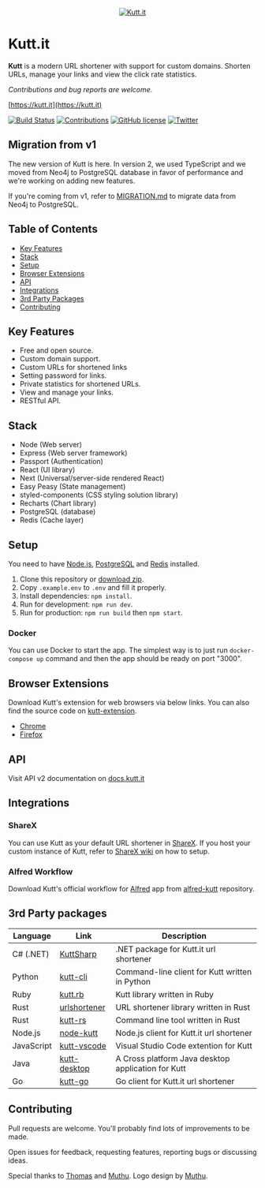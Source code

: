 <p align="center"><a href="https://kutt.it" title="kutt.it"><img src="https://raw.githubusercontent.com/thedevs-network/kutt/9d1c873897c3f5b9a1bd0c74dc5d23f2ed01f2ec/static/images/logo-github.png" alt="Kutt.it"></a></p>

# Kutt.it

**Kutt** is a modern URL shortener with support for custom domains. Shorten URLs, manage your links and view the click rate statistics.

_Contributions and bug reports are welcome._

[https://kutt.it](https://kutt.it)

[![Build Status](https://travis-ci.org/thedevs-network/kutt.svg?branch=v2-beta)](https://travis-ci.org/thedevs-network/kutt)
[![Contributions](https://img.shields.io/badge/contributions-welcome-brightgreen.svg)](https://github.com/thedevs-network/kutt/#contributing)
[![GitHub license](https://img.shields.io/github/license/thedevs-network/kutt.svg)](https://github.com/thedevs-network/kutt/blob/develop/LICENSE)
[![Twitter](https://img.shields.io/twitter/url/https/github.com/thedevs-network/kutt/.svg?style=social)](https://twitter.com/intent/tweet?text=Wow:&url=https%3A%2F%2Fgithub.com%2Fthedevs-network%2Fkutt%2F)

## Migration from v1

The new version of Kutt is here. In version 2, we used TypeScript and we moved from Neo4j to PostgreSQL database in favor of performance and we're working on adding new features.

If you're coming from v1, refer to [MIGRATION.md](MIGRATION.md) to migrate data from Neo4j to PostgreSQL.

## Table of Contents

- [Key Features](#key-features)
- [Stack](#stack)
- [Setup](#setup)
- [Browser Extensions](#browser-extensions)
- [API](#api)
- [Integrations](#integrations)
- [3rd Party Packages](#3rd-party-packages)
- [Contributing](#contributing)

## Key Features

- Free and open source.
- Custom domain support.
- Custom URLs for shortened links
- Setting password for links.
- Private statistics for shortened URLs.
- View and manage your links.
- RESTful API.

## Stack

- Node (Web server)
- Express (Web server framework)
- Passport (Authentication)
- React (UI library)
- Next (Universal/server-side rendered React)
- Easy Peasy (State management)
- styled-components (CSS styling solution library)
- Recharts (Chart library)
- PostgreSQL (database)
- Redis (Cache layer)

## Setup

You need to have [Node.js](https://nodejs.org/), [PostgreSQL](https://www.postgresql.org/) and [Redis](https://redis.io/) installed.

1. Clone this repository or [download zip](https://github.com/thedevs-network/kutt/archive/v2-beta.zip).
2. Copy `.example.env` to `.env` and fill it properly.
3. Install dependencies: `npm install`.
4. Run for development: `npm run dev`.
5. Run for production: `npm run build` then `npm start`.

### Docker

You can use Docker to start the app. The simplest way is to just run `docker-compose up` command and then the app should be ready on port "3000".

## Browser Extensions

Download Kutt's extension for web browsers via below links. You can also find the source code on [kutt-extension](https://github.com/abhijithvijayan/kutt-extension).

- [Chrome](https://chrome.google.com/webstore/detail/kutt/pklakpjfiegjacoppcodencchehlfnpd)
- [Firefox](https://addons.mozilla.org/en-US/firefox/addon/kutt/)

## API

Visit API v2 documentation on [docs.kutt.it](https://docs.kutt.it)

## Integrations

### ShareX

You can use Kutt as your default URL shortener in [ShareX](https://getsharex.com/). If you host your custom instance of Kutt, refer to [ShareX wiki](https://github.com/thedevs-network/kutt/wiki/ShareX) on how to setup.

### Alfred Workflow

Download Kutt's official workflow for [Alfred](https://www.alfredapp.com/) app from [alfred-kutt](https://github.com/thedevs-network/alfred-kutt) repository.

## 3rd Party packages
| Language   | Link                                                       | Description                                        |
| ---------- | ---------------------------------------------------------- | -------------------------------------------------- |
| C# (.NET)  | [KuttSharp](https://github.com/0xaryan/KuttSharp)          | .NET package for Kutt.it url shortener             |
| Python     | [kutt-cli](https://github.com/RealAmirali/kutt-cli)        | Command-line client for Kutt written in Python     |
| Ruby       | [kutt.rb](https://github.com/RealAmirali/kutt.rb)          | Kutt library written in Ruby                       |
| Rust       | [urlshortener](https://github.com/vityafx/urlshortener-rs) | URL shortener library written in Rust              |
| Rust       | [kutt-rs](https://github.com/robatipoor/kutt-rs)           | Command line tool written in Rust                  |
| Node.js    | [node-kutt](https://github.com/ardalanamini/node-kutt)     | Node.js client for Kutt.it url shortener           |
| JavaScript | [kutt-vscode](https://github.com/mehrad77/kutt-vscode)     | Visual Studio Code extention for Kutt              |
| Java       | [kutt-desktop](https://github.com/cipher812/kutt-desktop)  | A Cross platform Java desktop application for Kutt |
| Go         | [kutt-go](https://github.com/raahii/kutt-go)               | Go client for Kutt.it url shortener                |

## Contributing

Pull requests are welcome. You'll probably find lots of improvements to be made.

Open issues for feedback, requesting features, reporting bugs or discussing ideas.

Special thanks to [Thomas](https://github.com/trgwii) and [Muthu](https://github.com/MKRhere). Logo design by [Muthu](https://github.com/MKRhere).
